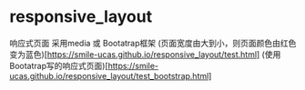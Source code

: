 # responsive_layout
响应式页面  采用media  或 Bootatrap框架
(页面宽度由大到小，则页面颜色由红色变为蓝色)[https://smile-ucas.github.io/responsive_layout/test.html]
(使用Bootatrap写的响应式页面)[https://smile-ucas.github.io/responsive_layout/test_bootstrap.html]
